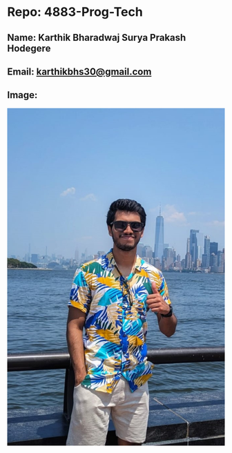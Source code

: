 # Repo: 4883-Prog-Tech
## Name: Karthik Bharadwaj Surya Prakash Hodegere
## Email: karthikbhs30@gmail.com
## Image:
![Image](https://github.com/KarthikBharadwaj11/4883-Prog-Tech/blob/main/Img_02.jpg)
